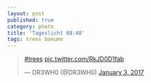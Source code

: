 ```yaml
---
layout: post
published: true
category: photo
title: 'Tageslicht 08:48'
tags: trees baeume
---
```

<blockquote class=""twitter-tweet""><p lang=""und"" dir=""ltr""><a href=""https://twitter.com/hashtag/trees?src=hash"">#trees</a> <a href=""https://t.co/RkJD0D1fab"">pic.twitter.com/RkJD0D1fab</a></p>&mdash; DR3WH0 (@DR3WH0) <a href=""https://twitter.com/DR3WH0/status/816295105330085892"">January 3, 2017</a></blockquote>
<script async src=""//platform.twitter.com/widgets.js"" charset=""utf-8""></script>
